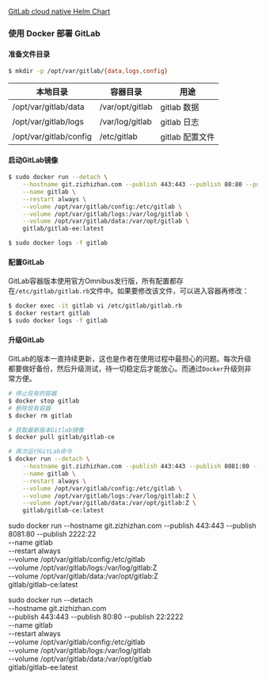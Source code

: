 [GitLab cloud native Helm Chart](https://docs.gitlab.com/charts/)

### 使用 Docker 部署 GitLab

#### 准备文件目录

```bash
$ mkdir -p /opt/var/gitlab/{data,logs,config}
```

| 本地目录               | 容器目录        | 用途            |
| ---------------------- | --------------- | --------------- |
| /opt/var/gitlab/data   | /var/opt/gitlab | gitlab 数据     |
| /opt/var/gitlab/logs   | /var/log/gitlab | gitlab 日志     |
| /opt/var/gitlab/config | /etc/gitlab     | gitlab 配置文件 |

#### 启动GitLab镜像

```bash
$ sudo docker run --detach \
    --hostname git.zizhizhan.com --publish 443:443 --publish 80:80 --publish 2222:22 \
    --name gitlab \
    --restart always \
    --volume /opt/var/gitlab/config:/etc/gitlab \
    --volume /opt/var/gitlab/logs:/var/log/gitlab \
    --volume /opt/var/gitlab/data:/var/opt/gitlab \
    gitlab/gitlab-ee:latest

$ sudo docker logs -f gitlab
```

#### 配置GitLab

GitLab容器版本使用官方Omnibus发行版，所有配置都存在`/etc/gitlab/gitlab.rb`文件中。如果要修改该文件，可以进入容器再修改：

```bash
$ docker exec -it gitlab vi /etc/gitlab/gitlab.rb
$ docker restart gitlab
$ sudo docker logs -f gitlab
```

#### 升级GitLab

GitLab的版本一直持续更新，这也是作者在使用过程中最担心的问题。每次升级都要做好备份，然后升级测试，待一切稳定后才能放心。而通过`Docker`升级则非常方便。

```bash
# 停止现有的容器
$ docker stop gitlab
# 删除现有容器
$ docker rm gitlab

# 获取最新版本Gitlab镜像
$ docker pull gitlab/gitlab-ce

# 再次运行GitLab命令
$ docker run --detach \
    --hostname git.zizhizhan.com --publish 443:443 --publish 8081:80 --publish 2222:22 \
    --name gitlab \
    --restart always \
    --volume /opt/var/gitlab/config:/etc/gitlab \
    --volume /opt/var/gitlab/logs:/var/log/gitlab:Z \
    --volume /opt/var/gitlab/data:/var/opt/gitlab:Z \
    gitlab/gitlab-ce:latest
```

sudo docker run --hostname git.zizhizhan.com --publish 443:443 --publish 8081:80 --publish 2222:22 \
    --name gitlab \
    --restart always \
    --volume /opt/var/gitlab/config:/etc/gitlab \
    --volume /opt/var/gitlab/logs:/var/log/gitlab:Z \
    --volume /opt/var/gitlab/data:/var/opt/gitlab:Z \
    gitlab/gitlab-ce:latest



sudo docker run --detach \
    --hostname git.zizhizhan.com \
    --publish 443:443 --publish 80:80 --publish 22:2222 \
    --name gitlab \
    --restart always \
    --volume /opt/var/gitlab/config:/etc/gitlab \
    --volume /opt/var/gitlab/logs:/var/log/gitlab \
    --volume /opt/var/gitlab/data:/var/opt/gitlab \
    gitlab/gitlab-ee:latest